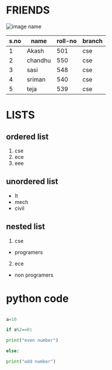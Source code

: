 
# FRIENDS


![image name](https://www.thelist.com/img/gallery/the-truth-about-the-friends-logo/intro-1621439640.jpg)

|s.no| name| roll-no|branch|
|----|-----|--------|------|
|1|Akash|501|cse|
|2|chandhu|550|cse|
|3|sasi|548|cse|
|4|sriman|540|cse|
|5|teja|539|cse|

# LISTS

## ordered list
1. cse
2. ece
3. eee

## unordered list
* It
* mech
* civil

## nested list
1. cse
* programers
2. ece 
* non programers

# python code

```python code

a=10

if a%2==0:

print("even number")

else:

print("odd number")

```
